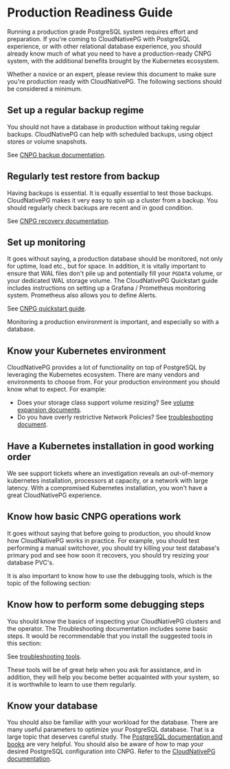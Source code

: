 # Production Readiness Guide

Running a production grade PostgreSQL system requires effort and preparation. If
you're coming to CloudNativePG with PostgreSQL experience, or with other
relational database experience, you should already know much of what you need
to have a production-ready CNPG system, with the additional benefits brought by
the Kubernetes ecosystem.

Whether a novice or an expert, please review this document to make
sure you're production ready with CloudNativePG. The following sections should
be considered a minimum.

## Set up a regular backup regime

You should not have a database in production without taking regular backups.
CloudNativePG can help with scheduled backups, using object stores or volume
snapshots.

See [CNPG backup documentation](https://cloudnative-pg.io/documentation/current/backup/).

## Regularly test restore from backup

Having backups is essential. It is equally essential to test those backups.
CloudNativePG makes it very easy to spin up a cluster from a backup. You should
regularly check backups are recent and in good condition.

See [CNPG recovery documentation](https://cloudnative-pg.io/documentation/current/recovery/).

## Set up monitoring

It goes without saying, a production database should be monitored, not only for
uptime, load etc., but for space. In addition, it is vitally important to ensure
that WAL files don't pile up and potentially fill your `PGDATA` volume, or your
dedicated WAL storage volume. The CloudNativePG Quickstart guide includes
instructions on setting up a Grafana / Prometheus monitoring system. Prometheus
also allows you to define Alerts.

See [CNPG quickstart guide](https://cloudnative-pg.io/documentation/current/quickstart/).

Monitoring a production environment is important, and especially so with a
database.

## Know your Kubernetes environment

CloudNativePG provides a lot of functionality on top of PostgreSQL by leveraging
the Kubernetes ecosystem. There are many vendors and environments to choose
from. For your production environment you should know what to expect. For
example:

* Does your storage class support volume resizing? See
  [volume expansion documents](https://cloudnative-pg.io/documentation/current/storage/#volume-expansion).
* Do you have overly restrictive Network Policies? See
  [troubleshooting document](https://cloudnative-pg.io/documentation/current/troubleshooting/#networking).

## Have a Kubernetes installation in good working order

We see support tickets where an investigation reveals an out-of-memory
kubernetes installation, processors at capacity, or a network with large
latency.
With a compromised Kubernetes installation, you won't have a great CloudNativePG
experience.

## Know how basic CNPG operations work

It goes without saying that before going to production, you should know how
CloudNativePG works in practice. For example, you should test performing a
manual switchover, you should try killing your test database's primary pod and
see how soon it recovers, you should try resizing your database PVC's.

It is also important to know how to use the debugging tools, which is the topic
of the following section:

## Know how to perform some debugging steps

You should know the basics of inspecting your CloudNativePG clusters and the
operator. The Troubleshooting documentation includes some basic steps. It would
be recommendable that you install the suggested tools in this section:

See [troubleshooting tools](https://cloudnative-pg.io/documentation/current/troubleshooting/#before-you-start).

These tools will be of great help when you ask for assistance, and in addition,
they will help you become better acquainted with your system, so it is
worthwhile to learn to use them regularly.

## Know your database

You should also be familiar with your workload for the database. There are many
useful parameters to optimize your PostgreSQL database. That is a large topic
that deserves careful study. The
[PostgreSQL documentation and books](https://www.postgresql.org/docs/) are very
helpful.  You should also be aware of how to map
your desired PostgreSQL configuration into CNPG. Refer to the
[CloudNativePG documentation](https://cloudnative-pg.io/documentation/current/).
